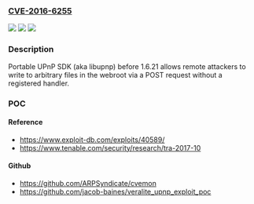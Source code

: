 ### [CVE-2016-6255](https://cve.mitre.org/cgi-bin/cvename.cgi?name=CVE-2016-6255)
![](https://img.shields.io/static/v1?label=Product&message=n%2Fa&color=blue)
![](https://img.shields.io/static/v1?label=Version&message=n%2Fa&color=blue)
![](https://img.shields.io/static/v1?label=Vulnerability&message=n%2Fa&color=brighgreen)

### Description

Portable UPnP SDK (aka libupnp) before 1.6.21 allows remote attackers to write to arbitrary files in the webroot via a POST request without a registered handler.

### POC

#### Reference
- https://www.exploit-db.com/exploits/40589/
- https://www.tenable.com/security/research/tra-2017-10

#### Github
- https://github.com/ARPSyndicate/cvemon
- https://github.com/jacob-baines/veralite_upnp_exploit_poc

